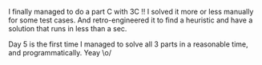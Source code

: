I finally managed to do a part C with 3C !! I solved it more or less manually for some test cases. And retro-engineered it to find a heuristic and have a solution that runs in less than a sec.

Day 5 is the first time I managed to solve all 3 parts in a reasonable time, and programmatically. Yeay \o/
